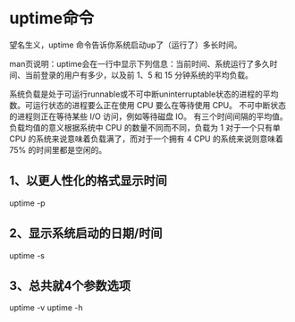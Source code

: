 # uptime命令

望名生义，uptime 命令告诉你系统启动up了（运行了）多长时间。

man页说明：uptime会在一行中显示下列信息：当前时间、系统运行了多久时间、当前登录的用户有多少，以及前 1、5 和 15 分钟系统的平均负载。

系统负载是处于可运行runnable或不可中断uninterruptable状态的进程的平均数。可运行状态的进程要么正在使用 CPU 要么在等待使用 CPU。 不可中断状态的进程则正在等待某些 I/O 访问，例如等待磁盘 IO。
有三个时间间隔的平均值。负载均值的意义根据系统中 CPU 的数量不同而不同，负载为 1 对于一个只有单 CPU 的系统来说意味着负载满了，而对于一个拥有 4 CPU 的系统来说则意味着 75% 的时间里都是空闲的。

## 1、以更人性化的格式显示时间
uptime -p

## 2、显示系统启动的日期/时间
uptime -s

## 3、总共就4个参数选项
uptime -v
uptime -h



